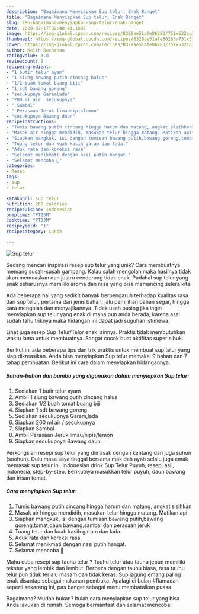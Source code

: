 ```yaml
---
description: "Bagaimana Menyiapkan Sup telur, Enak Banget"
title: "Bagaimana Menyiapkan Sup telur, Enak Banget"
slug: 286-bagaimana-menyiapkan-sup-telur-enak-banget
date: 2020-07-17T02:48:41.169Z
image: https://img-global.cpcdn.com/recipes/8329ae51afe86283/751x532cq70/sup-telur-foto-resep-utama.jpg
thumbnail: https://img-global.cpcdn.com/recipes/8329ae51afe86283/751x532cq70/sup-telur-foto-resep-utama.jpg
cover: https://img-global.cpcdn.com/recipes/8329ae51afe86283/751x532cq70/sup-telur-foto-resep-utama.jpg
author: Keith Buchanan
ratingvalue: 3.8
reviewcount: 8
recipeingredient:
- "1 butir telur ayam"
- "1 siung bawang putih cincang halus"
- "1/2 buah tomat buang biji"
- "1 sdt bawang goreng"
- "secukupnya Garamlada"
- "200 ml air  secukupnya"
- " Sambal"
- " Perasaan Jeruk limaunipislemon"
- "secukupnya Bawang daun"
recipeinstructions:
- "Tumis bawang putih cincang hingga harum dan matang, angkat sisihkan"
- "Masak air hingga mendidih, masukan telur hingga matang. Matikan api"
- "Siapkan mangkuk, isi dengan tumisan bawang putih,bawang goreng,tomat,daun bawang,sambal dan perasaan jeruk"
- "Tuang telur dan kuah kasih garam dan lada."
- "Aduk rata dan koreksi rasa"
- "Selamat menikmati dengan nasi putih hangat."
- "Selamat mencoba 🤗"
categories:
- Resep
tags:
- sup
- telur

katakunci: sup telur 
nutrition: 260 calories
recipecuisine: Indonesian
preptime: "PT25M"
cooktime: "PT33M"
recipeyield: "1"
recipecategory: Lunch

---
```



![Sup telur](https://img-global.cpcdn.com/recipes/8329ae51afe86283/751x532cq70/sup-telur-foto-resep-utama.jpg)

Sedang mencari inspirasi resep sup telur yang unik? Cara membuatnya memang susah-susah gampang. Kalau salah mengolah maka hasilnya tidak akan memuaskan dan justru cenderung tidak enak. Padahal sup telur yang enak seharusnya memiliki aroma dan rasa yang bisa memancing selera kita.

Ada beberapa hal yang sedikit banyak berpengaruh terhadap kualitas rasa dari sup telur, pertama dari jenis bahan, lalu pemilihan bahan segar, hingga cara mengolah dan menyajikannya. Tidak usah pusing jika ingin menyiapkan sup telur yang enak di mana pun anda berada, karena asal sudah tahu triknya maka hidangan ini dapat jadi suguhan istimewa.

Lihat juga resep Sup Telur/Telor enak lainnya. Praktis tidak membutuhkan waktu lama untuk membuatnya. Sangat cocok buat aktifitas super sibuk.


Berikut ini ada beberapa tips dan trik praktis untuk membuat sup telur yang siap dikreasikan. Anda bisa menyiapkan Sup telur memakai 9 bahan dan 7 tahap pembuatan. Berikut ini cara dalam menyiapkan hidangannya.

<!--inarticleads1-->

##### Bahan-bahan dan bumbu yang digunakan dalam menyiapkan Sup telur:

1. Sediakan 1 butir telur ayam
1. Ambil 1 siung bawang putih cincang halus
1. Sediakan 1/2 buah tomat buang biji
1. Siapkan 1 sdt bawang goreng
1. Sediakan secukupnya Garam,lada
1. Siapkan 200 ml air / secukupnya
1. Siapkan  Sambal
1. Ambil  Perasaan Jeruk limau/nipis/lemon
1. Siapkan secukupnya Bawang daun


Perkongsian resepi sup telur yang dimasak dengan kentang dan juga suhun (soohun). Dulu masa saya tinggal bersama mak dah ayah selalu juga emak memasak sup telur ini. Indonesian drink Sup Telur Puyuh, resep, asli, Indonesia, step-by-step. Berikutnya masukkan telur puyuh, daun bawang dan irisan tomat. 

<!--inarticleads2-->

##### Cara menyiapkan Sup telur:

1. Tumis bawang putih cincang hingga harum dan matang, angkat sisihkan
1. Masak air hingga mendidih, masukan telur hingga matang. Matikan api
1. Siapkan mangkuk, isi dengan tumisan bawang putih,bawang goreng,tomat,daun bawang,sambal dan perasaan jeruk
1. Tuang telur dan kuah kasih garam dan lada.
1. Aduk rata dan koreksi rasa
1. Selamat menikmati dengan nasi putih hangat.
1. Selamat mencoba 🤗


Mahu cuba resepi sup tauhu telur ? Tauhu telur atau tauhu jepun memiliki tekstur yang lembik dan lembut. Berbeza dengan tauhu biasa, rasa tauhu telur pun tidak terlalu masam dan tidak keras. Sup jagung emang paling enak disantap sebagai makanan pembuka. Apalagi di bulan #Ramadan seperti sekarang ini, pas banget sebagai menu membatalkan puasa. 

Bagaimana? Mudah bukan? Itulah cara menyiapkan sup telur yang bisa Anda lakukan di rumah. Semoga bermanfaat dan selamat mencoba!
